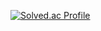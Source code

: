 [![Solved.ac Profile](http://mazassumnida.wtf/api/generate_badge?boj=windseed71)](https://solved.ac/windseed71)
